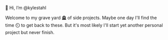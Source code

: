 👋 Hi, I’m @kylestahl

Welcome to my grave yard 🪦 of side projects. Maybe one day I'll find the time ⏲️ to get back to these. But it's most likely I'll start yet another personal project but never finish.


<!---
kylestahl/kylestahl is a ✨ special ✨ repository because its `README.md` (this file) appears on your GitHub profile.
You can click the Preview link to take a look at your changes.
--->
